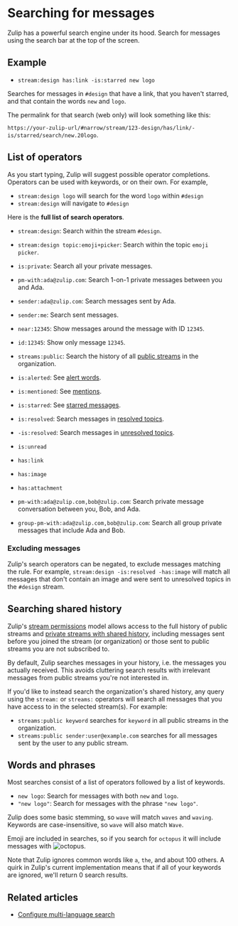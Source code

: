 # Searching for messages

Zulip has a powerful search engine under its hood. Search for messages using
the search bar at the top of the screen.

## Example

* `stream:design has:link -is:starred new logo`

Searches for messages in `#design` that have a link, that you haven't
starred, and that contain the words `new` and `logo`.

The permalink for that search (web only) will look something like
this:

`https://your-zulip-url/#narrow/stream/123-design/has/link/-is/starred/search/new.20logo`.

## List of operators

As you start typing, Zulip will suggest possible operator completions.
Operators can be used with keywords, or on their own. For example,

* `stream:design logo` will search for the word `logo` within `#design`
* `stream:design` will navigate to `#design`

Here is the **full list of search operators**.

* `stream:design`: Search within the stream `#design`.
* `stream:design topic:emoji+picker`: Search within the topic `emoji picker`.
* `is:private`: Search all your private messages.
* `pm-with:ada@zulip.com`: Search 1-on-1 private messages between you and Ada.
* `sender:ada@zulip.com`: Search messages sent by Ada.
* `sender:me`: Search sent messages.
* `near:12345`: Show messages around the message with ID `12345`.
* `id:12345`: Show only message `12345`.
* `streams:public`: Search the history of all [public
  streams](/help/change-the-privacy-of-a-stream) in the organization.

* `is:alerted`: See [alert words](/help/pm-mention-alert-notifications#alert-words).
* `is:mentioned`: See [mentions](/help/mention-a-user-or-group).
* `is:starred`: See [starred messages](/help/star-a-message).
* `is:resolved`: Search messages in [resolved topics](/help/resolve-a-topic).
* `-is:resolved`: Search messages in [unresolved topics](/help/resolve-a-topic).
* `is:unread`
* `has:link`
* `has:image`
* `has:attachment`
* `pm-with:ada@zulip.com,bob@zulip.com`: Search private message conversation
  between you, Bob, and Ada.
* `group-pm-with:ada@zulip.com,bob@zulip.com`: Search all group
  private messages that include Ada and Bob.

### Excluding messages

Zulip's search operators can be negated, to exclude messages matching
the rule.  For example, `stream:design -is:resolved -has:image` will
match all messages that don't contain an image and were sent to
unresolved topics in the `#design` stream.

## Searching shared history

Zulip's [stream permissions](/help/stream-permissions) model allows
access to the full history of public streams and [private streams with
shared history](/help/stream-permissions), including messages sent
before you joined the stream (or organization) or those sent to public
streams you are not subscribed to.

By default, Zulip searches messages in your history, i.e. the
messages you actually received.  This avoids cluttering search results
with irrelevant messages from public streams you're not interested in.

If you'd like to instead search the organization's shared history, any
query using the `stream:` or `streams:` operators will search all
messages that you have access to in the selected stream(s).  For
example:

* `streams:public keyword` searches for `keyword` in all public
  streams in the organization.
* `streams:public sender:user@example.com` searches for all messages
  sent by the user to any public stream.

## Words and phrases

Most searches consist of a list of operators followed by a list of keywords.

* `new logo`: Search for messages with both `new` and `logo`.
* `"new logo"`: Search for messages with the phrase `"new logo"`.

Zulip does some basic stemming, so `wave` will match `waves` and
`waving`. Keywords are case-insensitive, so `wave` will also match `Wave`.

Emoji are included in searches, so if you search for `octopus` it will
include messages with
<img src="/static/generated/emoji/images-google-64/1f419.png" alt="octopus"
class="emoji-small"/>.


Note that Zulip ignores common words like `a`, `the`, and about 100
others. A quirk in Zulip's current implementation means that if all of your
keywords are ignored, we'll return 0 search results.

## Related articles

* [Configure multi-language search](/help/configure-multi-language-search)

